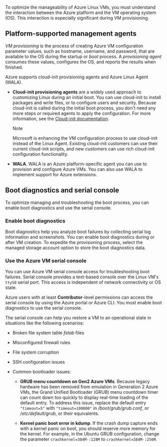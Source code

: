 To optimize the manageability of Azure Linux VMs, you must understand the interaction between the Azure platform and the VM operating system (OS). This interaction is especially significant during VM provisioning.

## Platform-supported management agents

*VM provisioning* is the process of creating Azure VM configuration parameter values, such as hostname, username, and password, that are available to the OS during the startup or *boot* process. A *provisioning agent* consumes these values, configures the OS, and reports the results when finished.

Azure supports cloud-init provisioning agents and Azure Linux Agent (WALA).

- **Cloud-init provisioning agents** are a widely used approach to customizing Linux during an initial boot. You can use cloud-init to install packages and write files, or to configure users and security. Because cloud-init is called during the initial boot process, you don't need any more steps or required agents to apply the configuration. For more information, see the [Cloud-init documentation](https://cloudinit.readthedocs.io/en/latest).

  >[!NOTE]
  >Microsoft is enhancing the VM configuration process to use cloud-init instead of the Linux Agent. Existing cloud-init customers can use their current cloud-init scripts, and new customers can use rich cloud-init configuration functionality.

- **WALA**. WALA is an Azure platform-specific agent you can use to provision and configure Azure VMs. You can also use WALA to implement support for Azure extensions.

## Boot diagnostics and serial console

To optimize managing and troubleshooting the boot process, you can enable boot diagnostics and use the serial console.

### Enable boot diagnostics

Boot diagnostics help you analyze boot failures by collecting serial log information and screenshots. You can enable boot diagnostics during or after VM creation. To expedite the provisioning process, select the managed storage account option to store the boot diagnostics data.

### Use the Azure VM serial console

You can use Azure VM serial console access for troubleshooting boot failures. Serial console provides a text-based console over the Linux VM's `ttyS0` serial port. This access is independent of network connectivity or OS state.

Azure users with at least **Contributor**-level permissions can access the serial console by using the Azure portal or Azure CLI. You must enable boot diagnostics to use the serial console.

The serial console can help you restore a VM to an operational state in situations like the following scenarios:

- Broken file system table *fstab* files
- Misconfigured firewall rules
- File system corruption
- SSH configuration issues
- Common bootloader issues:

  - **GRUB menu countdown on Gen2 Azure VMs**. Because legacy hardware has been removed from emulation in Generation 2 Azure VMs, the Grand Unified Bootloader (GRUB) menu countdown timer can count down too quickly to display real-time loading of the default entry. To address this issue, replace the default entry `"timeout=5"` with `"timeout=100000"` in */boot/grub/grub.conf*, or */etc/default/grub*, or their equivalents.

  - **Kernel panic boot error in kdump**. If the crash dump capture ends with a kernel panic on boot, you should reserve more memory for the kernel. For example, in the Ubuntu GRUB configuration, change the parameter `crashkernel=384M-:128M` to `crashkernel=384M-:256M`.
